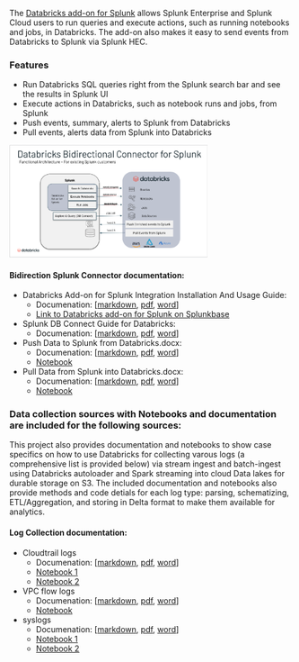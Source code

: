 The [Databricks add-on for Splunk](https://splunkbase.splunk.com/app/5416/) allows Splunk Enterprise and Splunk Cloud users to run queries and execute actions, such as running notebooks and jobs, in Databricks. The add-on also makes it easy to send events from Databricks to Splunk via Splunk HEC.
### Features
- Run Databricks SQL queries right from the Splunk search bar and see the results in Splunk UI
- Execute actions in Databricks, such as notebook runs and jobs, from Splunk
- Push events, summary, alerts to Splunk from Databricks
- Pull events, alerts data from Splunk into Databricks
<img src="/docs/markdown/images/functional_architecture.png" height="70%" width="70%">

#### Bidirection Splunk Connector documentation:

* Databricks Add-on for Splunk Integration Installation And Usage Guide:
   * Documenation:  [[markdown](/docs/markdown/Splunk%20Integration%20Installation%20And%20Usage%20Guide.md), [pdf](/docs/pdf/Splunk%20Integration%20Installation%20And%20Usage%20Guide%20-%201.0.0.pdf), [word](/docs/word/Splunk%20Integration%20Installation%20And%20Usage%20Guide%20-%201.0.0.docx)]
   * [Link to Databricks add-on for Splunk on Splunkbase](https://splunkbase.splunk.com/app/5416)
* Splunk DB Connect Guide for Databricks:
  * Documenation:  [[markdown](/docs/markdown/Splunk%20DB%20Connect%20guide%20for%20Databricks.md), [pdf](/docs/pdf/Splunk%20DB%20Connect%20Guide%20for%20Databricks.pdf), [word](/docs/word/Splunk%20DB%20Connect%20Guide%20for%20Databricks.docx)]
* Push Data to Splunk from Databricks.docx: 
  * Documenation: [[markdown](/docs/markdown/Databricks%20-%20Push%20to%20Splunk.md), [pdf](/docs/pdf/Push%20Data%20to%20Splunk%20from%20Databricks.pdf), [word](/docs/word/Push%20Data%20to%20Splunk%20from%20Databricks.docx)]
  * [Notebook](/notebooks/dbc/push_to_splunk.dbc)
* Pull Data from Splunk into Databricks.docx:
  * Documenation:  [[markdown](/docs/markdown/Databricks%20-%20Pull%20from%20Splunk.md), [pdf](/docs/pdf/Push%20Data%20to%20Splunk%20from%20Databricks.pdf), [word](/docs/word/Push%20Data%20to%20Splunk%20from%20Databricks.docx)]
  * [Notebook](/notebooks/dbc/pull_from_splunk.dbc)

### Data collection sources with Notebooks and documentation are included for the following sources: 

This project also provides documentation and notebooks to show case specifics on how to use Databricks for collecting varous logs (a comprehensive list is provided below) via stream ingest and batch-ingest using Databricks autoloader and Spark streaming into cloud Data lakes for durable storage on S3. The included documentation and notebooks also provide methods and code detials for each log type: parsing, schematizing, ETL/Aggregation, and storing in Delta format to make them available for analytics. 

#### Log Collection documentation:

* Cloudtrail logs
  * Documenation: [[markdown](/docs/markdown/Databricks%20%20-%20AWS%20CloudTrail.md), [pdf](/docs/pdf/Databricks%20%20-%20AWS%20CloudTrail.pdf), [word](/docs/word/Databricks%20%20-%20AWS%20CloudTrail.docx)]
  * [Notebook 1](/notebooks/dbc/cloudtrail_ingest.dbc)
  * [Notebook 2](/notebooks/dbc/cloudtrail_insights_ingest.dbc)
* VPC flow logs
  * Documenation: [[markdown](/docs/markdown/Databricks%20-%20AWS%20VPC%20Logs.md), [pdf](/docs/pdf/Databricks%20-%20AWS%20VPC%20Logs.pdf), [word](/docs/word/Databricks%20-%20AWS%20VPC%20Logs.docx)]
  * [Notebook](/notebooks/dbc/vpc_flowlogs_ingest.dbc)
* syslogs
  * Documenation: [[markdown](/docs/markdown/Databricks%20-%20Syslog.md), [pdf](/docs/pdf/Databricks%20-%20Syslog.pdf), [word](/docs/word/Databricks%20-%20Syslog.docx)]
  * [Notebook 1](/notebooks/dbc/syslog_rfc3164.dbc) 
  * [Notebook 2](/notebooks/dbc/syslog_rfc5424.dbc) 

